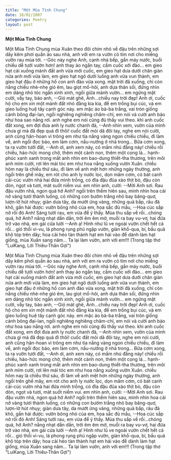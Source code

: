```yaml
---
title: "Một Mùa Tình Chung"
date: 16/02/2007
categories: Poetry
layout: post
---
```


**Một Mùa Tình Chung**

Một Mùa Tình Chung
mùa Xuân theo đôi chim nhỏ về đậu trên những sợi dây kẽm phơi quần áo sau nhà,
anh với em ra vườn cỏ tìm nơi cho miếng vườn rau mùa tới.
--Góc này nghe Anh, cạnh nhà bếp, gần máy nước, buổi chiều dễ tưới vườn hơn!
anh thay áo ngắn tay, cầm cuốc xới đào...
em gieo hạt cải xuống mảnh đất anh vừa mới cuốc,
em gieo hạt dưa dưới chân giàn nứa anh mới vừa làm,
em gieo hạt ngô dưới luống anh vừa vun thành,
em gieo hạt đậu ở những hố con anh đào vừa xong.
mặt trời đã xuống, chỉ còn nắng chiều nhè-nhẹ gió êm,
lau giọt mồ-hôi, anh dựa thân sồi, đứng nhìn em dáng nhỏ
tóc ngắn xinh xinh, ngồi giữa mảnh vườn...
em ngửng mặt cười, vẫy tay, bảo anh,
--Gió mát ghê, Anh...chiều nay trời đẹp! Anh ơi, cuốc hộ cho em xin một mảnh đất nhỏ đằng kia kìa, để em trồng bụi cúc, và em gieo luống huệ tây cạnh góc này.
em mặc áo bà-ba trắng, vai tròn giống cánh bông đại-lan,
ngồi nghiêng nghiêng chăm-chỉ, em nói và cười anh bảo như hoa sao nắng rơi.
anh nghe em nói cũng đủ thấy vui theo.
khi anh cuốc đất xong, em đợi đưa anh ly nước chanh đá,
--Anh nhìn xem, vườn của mình chưa gì mà đã đẹp quá đi thôi!
cuốc đất mỏi dã đôi tay,
nghe em nói cười, anh cũng hân-hoan vì trông em như tia nắng vàng ngon
chiều chiều, đi làm về, anh ngồi đọc báo,
em làm cơm, nấu-nướng ở nhà trong...
Bữa cơm xong, ta ra vườn tưới đất,
--Anh ơi, anh xem này, có mầm nhú đằng này!
chiều rồi chiều, háo-hức mong chờ,
thêm một cành non, thêm một cọng lá...
hạnh-phúc xanh xanh trong mắt anh nhìn em bao-dung thiết-tha thương,
trên môi anh mỉm cười, rơi lên mái tóc em như hoa nắng xuống vườn Xuân.
chiều hôm nay là chiều thứ sáu, đi làm về anh mệt hơn những ngày thường,
anh ngồi trên ghế mây, em rót cho anh ly nước lọc,
dọn mâm cơm, có bát canh cải-cúc vườn nhà hai đứa mình trồng,
có đĩa đậu đũa xào thịt bò, đậu còn dòn, ngọt và tươi, mát suốt niềm vui.
em nhìn anh, cười:
--Mời Anh sơi.  Rau đậu vườn nhà, ngon quá hở Anh?
ngồi trên thềm hiên sau, mình nhìn hoa cải nở vàng tươi thành luống,
có những con bướm trắng nhỏ bay bâng-quơ, lượn-lờ hút nhụy;
giàn dưa tây, da mướt ửng vàng,
những quả bắp, râu đã khô, gần hái được:
vườn bông nhỏ của em, hoa sắc đủ mầu,
--Hoa cúc sắp nở rồi đó Anh!  Sáng tưới rau, em vừa để ý thấy.  Mùa thu sắp về rồi...chóng quá, hở Anh?
nắng nhạt dần dần, trời êm êm mờ, muỗi ra bay vu-vơ,
hai đứa trở vào nhà, em gài cửa lưới
--Anh ạ! Hình như lũ ve ngoài vườn chết hết cả rồi...
gió thổi vi-vu, lá phong rụng phủ ngập vườn,
giàn khổ-qua, bí, bầu quả khô tóp trên dây; hoa cải héo tàn thành hạt
em hái vào để dành làm hạt giống,
mùa Xuân sang năm...
Ta lại làm vườn, anh với em!!!
(Trong tập thơ "LuiKang, Lời Thiêu-Thân Gợi")

Một Mùa Tình Chung
mùa Xuân theo đôi chim nhỏ về đậu trên những sợi dây kẽm phơi quần áo sau nhà,
anh với em ra vườn cỏ tìm nơi cho miếng vườn rau mùa tới.
--Góc này nghe Anh, cạnh nhà bếp, gần máy nước, buổi chiều dễ tưới vườn hơn!
anh thay áo ngắn tay, cầm cuốc xới đào...
em gieo hạt cải xuống mảnh đất anh vừa mới cuốc,
em gieo hạt dưa dưới chân giàn nứa anh mới vừa làm,
em gieo hạt ngô dưới luống anh vừa vun thành,
em gieo hạt đậu ở những hố con anh đào vừa xong.
mặt trời đã xuống, chỉ còn nắng chiều nhè-nhẹ gió êm,
lau giọt mồ-hôi, anh dựa thân sồi, đứng nhìn em dáng nhỏ
tóc ngắn xinh xinh, ngồi giữa mảnh vườn...
em ngửng mặt cười, vẫy tay, bảo anh,
--Gió mát ghê, Anh...chiều nay trời đẹp! Anh ơi, cuốc hộ cho em xin một mảnh đất nhỏ đằng kia kìa, để em trồng bụi cúc, và em gieo luống huệ tây cạnh góc này.
em mặc áo bà-ba trắng, vai tròn giống cánh bông đại-lan,
ngồi nghiêng nghiêng chăm-chỉ, em nói và cười anh bảo như hoa sao nắng rơi.
anh nghe em nói cũng đủ thấy vui theo.
khi anh cuốc đất xong, em đợi đưa anh ly nước chanh đá,
--Anh nhìn xem, vườn của mình chưa gì mà đã đẹp quá đi thôi!
cuốc đất mỏi dã đôi tay,
nghe em nói cười, anh cũng hân-hoan vì trông em như tia nắng vàng ngon
chiều chiều, đi làm về, anh ngồi đọc báo,
em làm cơm, nấu-nướng ở nhà trong...
Bữa cơm xong, ta ra vườn tưới đất,
--Anh ơi, anh xem này, có mầm nhú đằng này!
chiều rồi chiều, háo-hức mong chờ,
thêm một cành non, thêm một cọng lá...
hạnh-phúc xanh xanh trong mắt anh nhìn em bao-dung thiết-tha thương,
trên môi anh mỉm cười, rơi lên mái tóc em như hoa nắng xuống vườn Xuân.
chiều hôm nay là chiều thứ sáu, đi làm về anh mệt hơn những ngày thường,
anh ngồi trên ghế mây, em rót cho anh ly nước lọc,
dọn mâm cơm, có bát canh cải-cúc vườn nhà hai đứa mình trồng,
có đĩa đậu đũa xào thịt bò, đậu còn dòn, ngọt và tươi, mát suốt niềm vui.
em nhìn anh, cười:
--Mời Anh sơi.  Rau đậu vườn nhà, ngon quá hở Anh?
ngồi trên thềm hiên sau, mình nhìn hoa cải nở vàng tươi thành luống,
có những con bướm trắng nhỏ bay bâng-quơ, lượn-lờ hút nhụy;
giàn dưa tây, da mướt ửng vàng,
những quả bắp, râu đã khô, gần hái được:
vườn bông nhỏ của em, hoa sắc đủ mầu,
--Hoa cúc sắp nở rồi đó Anh!  Sáng tưới rau, em vừa để ý thấy.  Mùa thu sắp về rồi...chóng quá, hở Anh?
nắng nhạt dần dần, trời êm êm mờ, muỗi ra bay vu-vơ,
hai đứa trở vào nhà, em gài cửa lưới
--Anh ạ! Hình như lũ ve ngoài vườn chết hết cả rồi...
gió thổi vi-vu, lá phong rụng phủ ngập vườn,
giàn khổ-qua, bí, bầu quả khô tóp trên dây; hoa cải héo tàn thành hạt
em hái vào để dành làm hạt giống,
mùa Xuân sang năm...
Ta lại làm vườn, anh với em!!!
(Trong tập thơ "LuiKang, Lời Thiêu-Thân Gợi")

